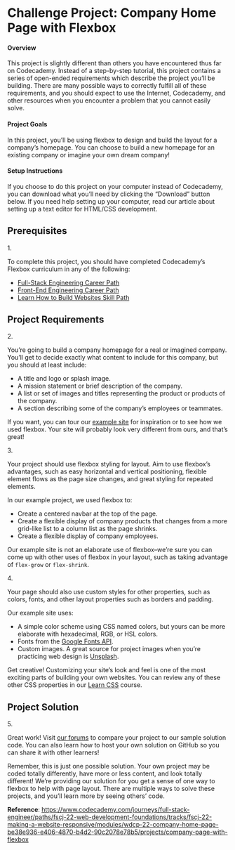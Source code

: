 # Challenge Project: Company Home Page with Flexbox

#### Overview

This project is slightly different than others you have encountered thus
far on Codecademy. Instead of a step-by-step tutorial, this project
contains a series of open-ended requirements which describe the project
you’ll be building. There are many possible ways to correctly fulfill
all of these requirements, and you should expect to use the Internet,
Codecademy, and other resources when you encounter a problem that you
cannot easily solve.

#### Project Goals

In this project, you’ll be using flexbox to design and build the layout
for a company’s homepage. You can choose to build a new homepage for an
existing company or imagine your own dream company!

#### Setup Instructions

If you choose to do this project on your computer instead of Codecademy,
you can download what you’ll need by clicking the “Download” button
below. If you need help setting up your computer, read our article about
setting up a text editor for HTML/CSS development.

## Prerequisites

1\.

To complete this project, you should have completed Codecademy’s Flexbox
curriculum in any of the following:

- <a
  href="https://www.codecademy.com/learn/paths/full-stack-engineer-career-path"
  class="e14vpv2g1 gamut-xro1w8-ResetElement-Anchor-AnchorBase e1bhhzie0"
  target="_blank">Full-Stack Engineering Career Path</a>
- <a
  href="https://www.codecademy.com/learn/paths/front-end-engineer-career-path"
  class="e14vpv2g1 gamut-xro1w8-ResetElement-Anchor-AnchorBase e1bhhzie0"
  target="_blank">Front-End Engineering Career Path</a>
- <a
  href="https://www.codecademy.com/learn/paths/learn-how-to-build-websites"
  class="e14vpv2g1 gamut-xro1w8-ResetElement-Anchor-AnchorBase e1bhhzie0"
  target="_blank">Learn How to Build Websites Skill Path</a>

## Project Requirements

2\.

You’re going to build a company homepage for a real or imagined company.
You’ll get to decide exactly what content to include for this company,
but you should at least include:

- A title and logo or splash image.
- A mission statement or brief description of the company.
- A list or set of images and titles representing the product or
  products of the company.
- A section describing some of the company’s employees or teammates.

If you want, you can tour our <a
href="https://content.codecademy.com/PRO/independent-practice-projects/flexbox-business-site/example-site/index.html"
class="e14vpv2g1 gamut-xro1w8-ResetElement-Anchor-AnchorBase e1bhhzie0"
target="_blank" rel="noopener">example site</a> for inspiration or to
see how we used flexbox. Your site will probably look very different
from ours, and that’s great!

3\.

Your project should use flexbox styling for layout. Aim to use flexbox’s
advantages, such as easy horizontal and vertical positioning, flexible
element flows as the page size changes, and great styling for repeated
elements.

In our example project, we used flexbox to:

- Create a centered navbar at the top of the page.
- Create a flexible display of company products that changes from a more
  grid-like list to a column list as the page shrinks.
- Create a flexible display of company employees.

Our example site is not an elaborate use of flexbox–we’re sure you can
come up with other uses of flexbox in your layout, such as taking
advantage of `flex-grow` or `flex-shrink`.

4\.

Your page should also use custom styles for other properties, such as
colors, fonts, and other layout properties such as borders and padding.

Our example site uses:

- A simple color scheme using CSS named colors, but yours can be more
  elaborate with hexadecimal, RGB, or HSL colors.
- Fonts from the <a href="https://fonts.google.com/"
  class="e14vpv2g1 gamut-xro1w8-ResetElement-Anchor-AnchorBase e1bhhzie0"
  target="_blank" rel="noopener">Google Fonts API</a>.
- Custom images. A great source for project images when you’re
  practicing web design is <a href="https://unsplash.com/"
  class="e14vpv2g1 gamut-xro1w8-ResetElement-Anchor-AnchorBase e1bhhzie0"
  target="_blank" rel="noopener">Unsplash</a>.

Get creative! Customizing your site’s look and feel is one of the most
exciting parts of building your own websites. You can review any of
these other CSS properties in our
<a href="https://www.codecademy.com/learn/learn-css"
class="e14vpv2g1 gamut-xro1w8-ResetElement-Anchor-AnchorBase e1bhhzie0"
target="_blank">Learn CSS</a> course.

## Project Solution

5\.

Great work! Visit <a
href="https://discuss.codecademy.com/t/company-home-page-challenge-project-css-flexbox/462383"
class="e14vpv2g1 gamut-xro1w8-ResetElement-Anchor-AnchorBase e1bhhzie0"
target="_blank" rel="noopener">our forums</a> to compare your project to
our sample solution code. You can also learn how to host your own
solution on GitHub so you can share it with other learners!

Remember, this is just one possible solution. Your own project may be
coded totally differently, have more or less content, and look totally
different! We’re providing our solution for you get a sense of one way
to flexbox to help with page layout. There are multiple ways to solve
these projects, and you’ll learn more by seeing others’ code.

**Reference**: https://www.codecademy.com/journeys/full-stack-engineer/paths/fscj-22-web-development-foundations/tracks/fscj-22-making-a-website-responsive/modules/wdcp-22-company-home-page-be38e936-e406-4870-b4d2-90c2078e78b5/projects/company-page-with-flexbox
